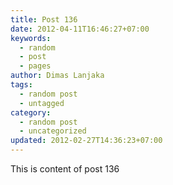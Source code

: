 ```yaml
---
title: Post 136
date: 2012-04-11T16:46:27+07:00
keywords:
  - random
  - post
  - pages
author: Dimas Lanjaka
tags:
  - random post
  - untagged
category:
  - random post
  - uncategorized
updated: 2012-02-27T14:36:23+07:00
---
```

This is content of post 136